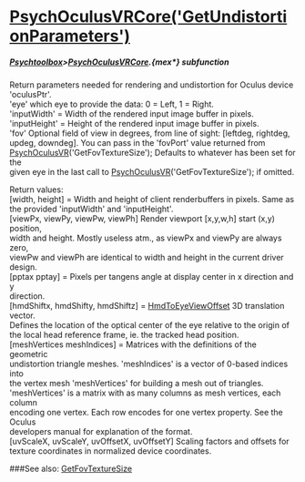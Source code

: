 # [PsychOculusVRCore('GetUndistortionParameters')](PsychOculusVRCore-GetUndistortionParameters) 
##### [Psychtoolbox](Psychtoolbox)>[PsychOculusVRCore](PsychOculusVRCore).{mex*} subfunction


Return parameters needed for rendering and undistortion for Oculus device  
'oculusPtr'.  
'eye' which eye to provide the data: 0 = Left, 1 = Right.  
'inputWidth' = Width of the rendered input image buffer in pixels.  
'inputHeight' = Height of the rendered input image buffer in pixels.  
'fov' Optional field of view in degrees, from line of sight: [leftdeg, rightdeg,  
updeg, downdeg]. You can pass in the 'fovPort' value returned from  
[PsychOculusVR](PsychOculusVR)('GetFovTextureSize'); Defaults to whatever has been set for the  
given eye in the last call to [PsychOculusVR](PsychOculusVR)('GetFovTextureSize'); if omitted.  
  
Return values:  
[width, height] = Width and height of client renderbuffers in pixels. Same as  
the provided 'inputWidth' and 'inputHeight'.  
[viewPx, viewPy, viewPw, viewPh] Render viewport [x,y,w,h] start (x,y) position,  
width and height. Mostly useless atm., as viewPx and viewPy are always zero,  
viewPw and viewPh are identical to width and height in the current driver  
design.  
[pptax pptay] = Pixels per tangens angle at display center in x direction and y  
direction.  
[hmdShiftx, hmdShifty, hmdShiftz] = [HmdToEyeViewOffset](HmdToEyeViewOffset) 3D translation vector.  
Defines the location of the optical center of the eye relative to the origin of  
the local head reference frame, ie. the tracked head position.  
[meshVertices meshIndices] = Matrices with the definitions of the geometric  
undistortion triangle meshes. 'meshIndices' is a vector of 0-based indices into  
the vertex mesh 'meshVertices' for building a mesh out of triangles.  
'meshVertices' is a matrix with as many columns as mesh vertices, each column  
encoding one vertex. Each row encodes for one vertex property. See the Oculus  
developers manual for explanation of the format.  
[uvScaleX, uvScaleY, uvOffsetX, uvOffsetY] Scaling factors and offsets for  
texture coordinates in normalized device coordinates.  
  


###See also:
[GetFovTextureSize](PsychOculusVRCore-GetFovTextureSize)
